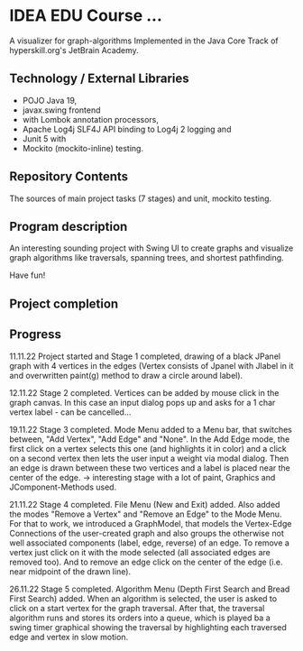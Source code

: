 # IDEA EDU Course ...

A visualizer for graph-algorithms
Implemented in the Java Core Track of hyperskill.org's JetBrain Academy.

## Technology / External Libraries

- POJO Java 19,
- javax.swing frontend
- with Lombok annotation processors, 
- Apache Log4j SLF4J API binding to Log4j 2 logging and 
- Junit 5 with 
- Mockito (mockito-inline) testing.

## Repository Contents

The sources of main project tasks (7 stages) and unit, mockito testing.

## Program description

An interesting sounding project with Swing UI to create graphs and visualize graph algorithms like traversals,
spanning trees, and shortest pathfinding.

Have fun!

## Project completion

[//]: # (Project was completed on 21.05.22.)

## Progress

11.11.22 Project started and Stage 1 completed, drawing of a black JPanel graph with 4 vertices in the edges 
(Vertex consists of Jpanel with Jlabel in it and overwritten paint(g) method to draw a circle around label).

12.11.22 Stage 2 completed. Vertices can be added by mouse click in the graph canvas. In this case
an input dialog pops up and asks for a 1 char vertex label - can be cancelled...

19.11.22 Stage 3 completed. Mode Menu added to a Menu bar, that switches between, "Add Vertex", "Add Edge" and "None".
In the Add Edge mode, the first click on a vertex selects this one (and highlights it in color) and a click on a second
vertex then lets the user input a weight via modal dialog. Then an edge is drawn between these two vertices and a label 
is placed near the center of the edge. -> interesting stage with a lot of paint, Graphics and JComponent-Methods used.

21.11.22 Stage 4 completed. File Menu (New and Exit) added. Also added the modes "Remove a Vertex" and "Remove an Edge"
to the Mode Menu. For that to work, we introduced a GraphModel, that models the Vertex-Edge Connections of the
user-created graph and also groups the otherwise not well associated components (label, edge, reverse) of an edge.
To remove a vertex just click on it with the mode selected (all associated edges are removed too). And to remove
an edge click on the center of the edge (i.e. near midpoint of the drawn line).

26.11.22 Stage 5 completed. Algorithm Menu (Depth First Search and Bread First Search) added. 
When an algorithm is selected, the user is asked to click on a start vertex for the graph traversal. After that, the
traversal algorithm runs and stores its orders into a queue, which is played ba a swing timer graphical showing the
traversal by highlighting each traversed edge and vertex in slow motion.